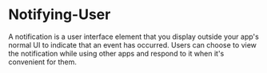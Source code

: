 # Notifying-User
A notification is a user interface element that you display outside your app's normal UI to indicate that an event has occurred. Users can choose to view the notification while using other apps and respond to it when it's convenient for them.
